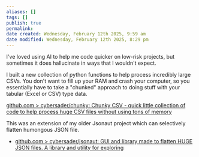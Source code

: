 ```yaml
---
aliases: []
tags: []
publish: true
permalink:
date created: Wednesday, February 12th 2025, 9:59 am
date modified: Wednesday, February 12th 2025, 8:29 pm
---
```


I've loved using AI to help me code quicker on low-risk projects, but sometimes it does hallucinate in ways that I wouldn't expect.  

I built a new collection of python functions to help process incredibly large CSVs.  You don't want to fill up your RAM and crash your computer, so you essentially have to take a "chunked" approach to doing stuff with your tabular (Excel or CSV) type data.

[github.com > cybersader/chunky: Chunky CSV - quick little collection of code to help process huge CSV files without using tons of memory](https://github.com/cybersader/chunky)

This was an extension of my older Jsonaut project which can selectively flatten humongous JSON file.

- [github.com > cybersader/jsonaut: GUI and library made to flatten HUGE JSON files. A library and utility for exploring](https://github.com/cybersader/jsonaut)
